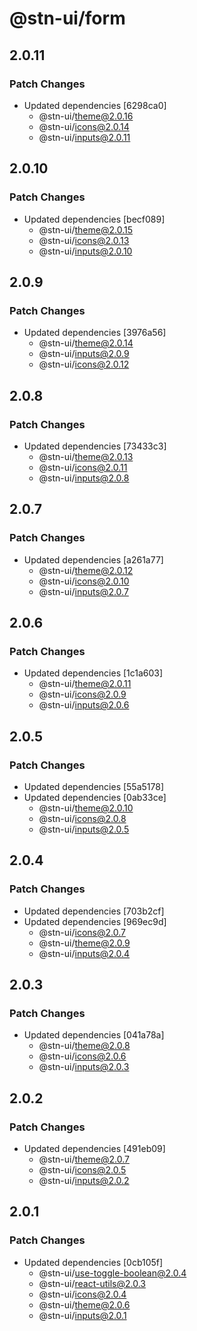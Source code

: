 # @stn-ui/form

## 2.0.11

### Patch Changes

- Updated dependencies [6298ca0]
  - @stn-ui/theme@2.0.16
  - @stn-ui/icons@2.0.14
  - @stn-ui/inputs@2.0.11

## 2.0.10

### Patch Changes

- Updated dependencies [becf089]
  - @stn-ui/theme@2.0.15
  - @stn-ui/icons@2.0.13
  - @stn-ui/inputs@2.0.10

## 2.0.9

### Patch Changes

- Updated dependencies [3976a56]
  - @stn-ui/theme@2.0.14
  - @stn-ui/inputs@2.0.9
  - @stn-ui/icons@2.0.12

## 2.0.8

### Patch Changes

- Updated dependencies [73433c3]
  - @stn-ui/theme@2.0.13
  - @stn-ui/icons@2.0.11
  - @stn-ui/inputs@2.0.8

## 2.0.7

### Patch Changes

- Updated dependencies [a261a77]
  - @stn-ui/theme@2.0.12
  - @stn-ui/icons@2.0.10
  - @stn-ui/inputs@2.0.7

## 2.0.6

### Patch Changes

- Updated dependencies [1c1a603]
  - @stn-ui/theme@2.0.11
  - @stn-ui/icons@2.0.9
  - @stn-ui/inputs@2.0.6

## 2.0.5

### Patch Changes

- Updated dependencies [55a5178]
- Updated dependencies [0ab33ce]
  - @stn-ui/theme@2.0.10
  - @stn-ui/icons@2.0.8
  - @stn-ui/inputs@2.0.5

## 2.0.4

### Patch Changes

- Updated dependencies [703b2cf]
- Updated dependencies [969ec9d]
  - @stn-ui/icons@2.0.7
  - @stn-ui/theme@2.0.9
  - @stn-ui/inputs@2.0.4

## 2.0.3

### Patch Changes

- Updated dependencies [041a78a]
  - @stn-ui/theme@2.0.8
  - @stn-ui/icons@2.0.6
  - @stn-ui/inputs@2.0.3

## 2.0.2

### Patch Changes

- Updated dependencies [491eb09]
  - @stn-ui/theme@2.0.7
  - @stn-ui/icons@2.0.5
  - @stn-ui/inputs@2.0.2

## 2.0.1

### Patch Changes

- Updated dependencies [0cb105f]
  - @stn-ui/use-toggle-boolean@2.0.4
  - @stn-ui/react-utils@2.0.3
  - @stn-ui/icons@2.0.4
  - @stn-ui/theme@2.0.6
  - @stn-ui/inputs@2.0.1
